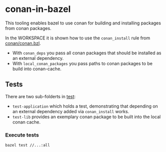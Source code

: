 # conan-in-bazel

This tooling enables bazel to use conan for building 
and installing packages from conan packages.

In the WORKSPACE it is shown how to use the `conan_install` 
rule from [conan/conan.bzl](conan/conan.bzl).  
- With `conan_deps` you pass all conan packages that should be 
installed as an external dependency.  
- With `local_conan_packages` you pass paths to conan packages
  to be build into conan-cache.

## Tests
There are two sub-folderts in [test](test):
- `test-application` which holds a test, demonstrating that depending
  on an external dependency added via `conan_install` works.
- `test-lib` provides an exemplary conan package to be built into the 
  local conan cache.

### Execute tests
``` bash
bazel test //...:all
```
